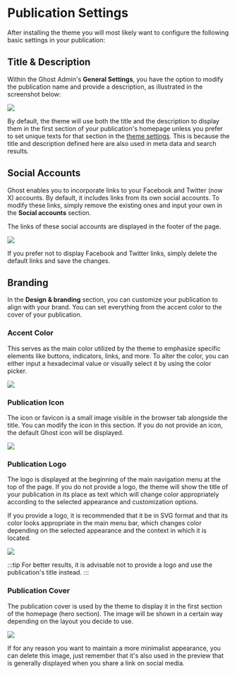 # Publication Settings

After installing the theme you will most likely want to configure the following basic settings in your publication:

## Title & Description

Within the Ghost Admin's **General Settings**, you have the option to modify the publication name and provide a description, as illustrated in the screenshot below:

![](https://res.cloudinary.com/edev/image/upload/v1705230115/ghost/CleanShot_2024-01-14_at_12.00.58.png)

By default, the theme will use both the title and the description to display them in the first section of your publication's homepage unless you prefer to set unique texts for that section in the [theme settings](/basics/theme-settings). This is because the title and description defined here are also used in meta data and search results.

## Social Accounts

Ghost enables you to incorporate links to your Facebook and Twitter (now X) accounts. By default, it includes links from its own social accounts. 
To modify these links, simply remove the existing ones and input your own in the **Social accounts** section.

The links of these social accounts are displayed in the footer of the page.

![](https://res.cloudinary.com/edev/image/upload/v1705230406/ghost/CleanShot_2024-01-14_at_12.06.16.png)

If you prefer not to display Facebook and Twitter links, simply delete the default links and save the changes.

## Branding

In the **Design & branding** section, you can customize your publication to align with your brand. You can set everything from the accent color to the cover of your publication.

### Accent Color

This serves as the main color utilized by the theme to emphasize specific elements like buttons, indicators, links, and more. To alter the color, you can either input a hexadecimal value or visually select it by using the color picker.

![](https://res.cloudinary.com/edev/image/upload/v1705230531/ghost/CleanShot_2024-01-14_at_12.08.13.png)

### Publication Icon

The icon or favicon is a small image visible in the browser tab alongside the title. You can modify the icon in this section. If you do not provide an icon, the default Ghost icon will be displayed.

![](https://res.cloudinary.com/edev/image/upload/v1705230615/ghost/CleanShot_2024-01-14_at_12.09.44.png)

### Publication Logo

The logo is displayed at the beginning of the main navigation menu at the top of the page. If you do not provide a logo, the theme will show the title of your publication in its place as text which will change color appropriately according to the selected appearance and customization options.

If you provide a logo, it is recommended that it be in SVG format and that its color looks appropriate in the main menu bar, which changes color depending on the selected appearance and the context in which it is located.

![](https://res.cloudinary.com/edev/image/upload/v1705230690/ghost/CleanShot_2024-01-14_at_12.11.00.png)

:::tip
For better results, it is advisable not to provide a logo and use the publication's title instead.
:::

### Publication Cover

The publication cover is used by the theme to display it in the first section of the homepage (hero section). The image will be shown in a certain way depending on the layout you decide to use.

![](https://res.cloudinary.com/edev/image/upload/v1708185387/bold/CleanShot_2024-02-17_at_16.52.10.jpg)

If for any reason you want to maintain a more minimalist appearance, you can delete this image, just remember that it's also used in the preview that is generally displayed when you share a link on social media.
